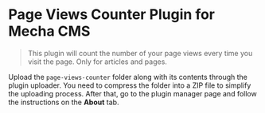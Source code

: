 Page Views Counter Plugin for Mecha CMS
=======================================

> This plugin will count the number of your page views every time you visit the page. Only for articles and pages.

Upload the `page-views-counter` folder along with its contents through the plugin uploader. You need to compress the folder into a ZIP file to simplify the uploading process. After that, go to the plugin manager page and follow the instructions on the **About** tab.